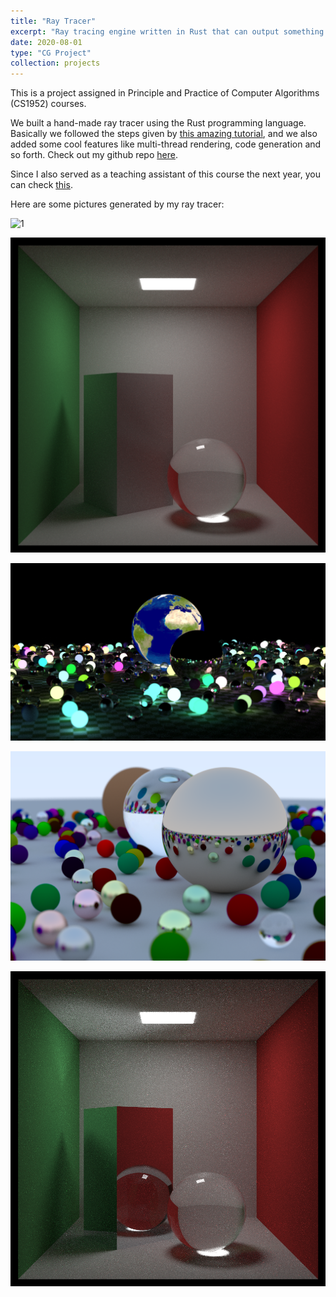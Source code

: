 ```yaml
---
title: "Ray Tracer"
excerpt: "Ray tracing engine written in Rust that can output something colorful.<br/><img src='/images/raytracer(3).png' width='60%'>"
date: 2020-08-01
type: "CG Project"
collection: projects
---
```


This is a project assigned in Principle and Practice of Computer Algorithms (CS1952) courses.

We built a hand-made ray tracer using the Rust programming language. Basically we followed the steps given by 
[this amazing tutorial](https://raytracing.github.io/), and we also added some cool features like multi-thread rendering, 
code generation and so forth. Check out my github repo [here](https://github.com/aik2mlj/RayTracing).

Since I also served as a teaching assistant of this course the next year, you can check [this](/teaching/2021-summer-ppca).

Here are some pictures generated by my ray tracer:

![1](/images/raytracer(1).png)

![2](/images/raytracer(2).png)

![3](/images/raytracer(3).png)

![4](/images/raytracer(4).png)

![5](/images/raytracer(5).png)

